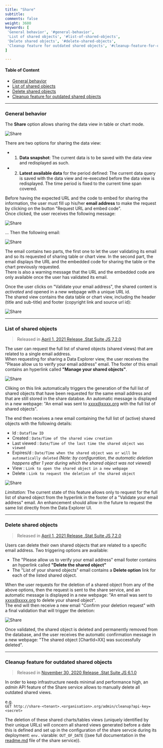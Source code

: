 ```yaml
---
title: "Share"
subtitle: 
comments: false
weight: 3600
keywords: [
 'General behavior', '#general-behavior',
 'List of shared objects', '#list-of-shared-objects',
 'Delete shared objects', '#delete-shared-objects',
 'Cleanup feature for outdated shared objects', '#cleanup-feature-for-outdated-shared-objects',
]

---
```


#### Table of Content
- [General behavior](#general-behavior)
- [List of shared objects](#list-of-shared-objects)
- [Delete shared objects](#delete-shared-objects)
- [Cleanup feature for outdated shared objects](#cleanup-feature-for-outdated-shared-objects)

---

### General behavior
The **Share** option allows sharing the data view in table or chart mode.

![Share](/dotstatsuite-documentation/images/de-share1.png)

There are two options for sharing the data view:
* 1) **Data snapshot**: The current data is to be saved with the data view and redisplayed as such.
* 2) **Latest available data** for the period defined: The current data query is saved with the data view and re-executed before the data view is redisplayed. The time period is fixed to the current time span covered.

Before having the expected URL and the code to embed for sharing the information, the user must fill up his/her **email address** to make the request by clicking on the button "Request URL and embed code".  
Once clicked, the user receives the following message:

![Share](/dotstatsuite-documentation/images/de-share2.png)

... Then the following email:

![Share](/dotstatsuite-documentation/images/de-share3.png)

The email contains two parts, the first one to let the user validating its email and so its requested of sharing table or chart view. In the second part, the email displays the URL and the embedded code for sharing the table or the chart previously requested.  
There is also a warning message that the URL and the embedded code are only available once the user has validated its email.

Once the user clicks on "Validate your email address", the shared content is *activated* and opened in a new webpage with a unique URL id.  
The shared view contains the data table or chart view, including the header (title and sub-title) and footer (copyright link and source url id):

![Share](/dotstatsuite-documentation/images/de-share4.png)

---

### List of shared objects
> Released in [April 1, 2021 Release .Stat Suite JS 7.2.0](https://sis-cc.gitlab.io/dotstatsuite-documentation/changelog/#april-1-2021)

The user can request the full list of shared objects (shared views) that are related to a single email address.  
When requesting for sharing a Data Explorer view, the user receives the "Please allow us to verify your email address" email. The footer of this email contains an hyperlink called **"Manage your shared objects"**.

![Share](/dotstatsuite-documentation/images/de-share5.png)

Cliking on this link automatically triggers the generation of the full list of shared objects that have been requested for the same email address and that are still stored in the share databse. An automatic message is displayed in a new webpage: "An email was sent to xxxx@xxxx.org with the full list of shared objects".

The end then receives a new email containing the full list of (active) shared objects with the following details:
* Id : `Dataflow ID`
* Created : `Date/Time of the shared view creation`
* Last viewed : `Date/Time of the last time the shared object was viewed`
* Expires/d : `Date/Time when the shared object was or will be automatically deleted` *(Note: by configuration, the automatic deletion happens after 1 year during which the shared object was not viewed)*
* View : `Link to open the shared object in a new webpage`
* Delete : `Link to request the deletion of the shared object`

![Share](/dotstatsuite-documentation/images/de-share6.png)

*Limitation:* The current state of this feature allows only to request for the full list of shared object from the hyperlink in the footer of a "Validate your email address" email. An enhancement should allow in the future to request the same list directly from the Data Explorer UI.

---

### Delete shared objects
> Released in [April 1, 2021 Release .Stat Suite JS 7.2.0](https://sis-cc.gitlab.io/dotstatsuite-documentation/changelog/#april-1-2021)

Users can delete their own shared objects that are related to a specific email address. Two triggering options are available:
* The "Please allow us to verify your email address" email footer contains an hyperlink called **"Delete the shared object"**
* The "List of your shared objects" email contains a **Delete option** link for each of the listed shared object.

When the user requests for the deletion of a shared object from any of the above options, then the request is sent to the share service, and an automatic message is displayed in a new webpage: "An email was sent to xxxx@xxxx.org to delete your shared object".  
The end will then receive a new email "Confirm your deletion request" with a final validation that will trigger the deletion:

![Share](/dotstatsuite-documentation/images/de-share7.png)

Once validated, the shared object is deleted and permanently removed from the database, and the user receives the automatic confirmation message in a new webpage: "The shared object [ChartId=XX] was successfully deleted".

---

### Cleanup feature for outdated shared objects
> Released in [November 30, 2020 Release .Stat Suite JS 6.1.0](https://sis-cc.gitlab.io/dotstatsuite-documentation/changelog/#november-30-2020)

In order to keep infrastructure needs minimal and performance high, an *admin* API feature of the Share service allows to manually delete all outdated shared views.

e.g.  
`GET http://share-<tenant>.<organisation>.org/admin/cleanup?api-key=<secret>`

The deletion of these shared charts/tables views (uniquely identified by their unique URLs) will concern all shared views generated before a date this is defined and set up in the configuration of the share servcie during its deployment: `env.` viarable: `OUT_OF_DATE` ((see full documentation in the [readme.md](https://gitlab.com/sis-cc/.stat-suite/dotstatsuite-share/-/tree/master#share-server) file of the share service)).

